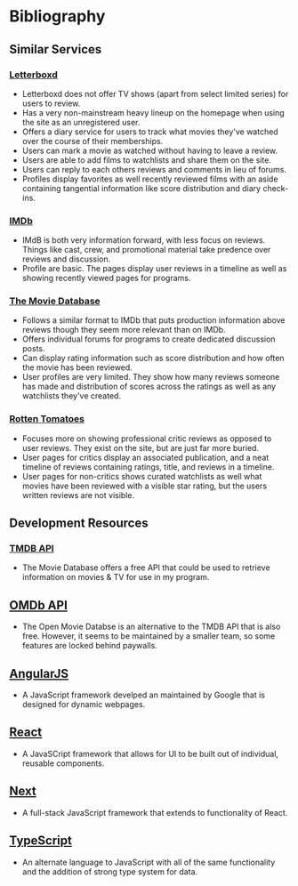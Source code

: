 # Bibliography

## Similar Services
### [Letterboxd](https://letterboxd.com/)
- Letterboxd does not offer TV shows (apart from select limited series) for users to review.
- Has a very non-mainstream heavy lineup on the homepage when using the site as an unregistered user.
- Offers a diary service for users to track what movies they've watched over the course of their memberships.
- Users can mark a movie as watched without having to leave a review.
- Users are able to add films to watchlists and share them on the site.
- Users can reply to each others reviews and comments in lieu of forums.
- Profiles display favorites as well recently reviewed films with an aside containing tangential information like score distribution and diary check-ins.

### [IMDb](https://www.imdb.com/?ref_=nv_home)
- IMdB is both very information forward, with less focus on reviews. Things like cast, crew, and promotional material take predence over reviews and discussion.
- Profile are basic. The pages display user reviews in a timeline as well as showing recently viewed pages for programs.

### [The Movie Database](https://www.themoviedb.org/?language=en-US)
- Follows a similar format to IMDb that puts production information above reviews though they seem more relevant than on IMDb.
- Offers individual forums for programs to create dedicated discussion posts.
- Can display rating information such as score distribution and how often the movie has been reviewed.
- User profiles are very limited. They show how many reviews someone has made and distribution of scores across the ratings as well as any watchlists they've created.

### [Rotten Tomatoes](https://www.rottentomatoes.com/)
- Focuses more on showing professional critic reviews as opposed to user reviews. They exist on the site, but are just far more buried.
- User pages for critics display an associated publication, and a neat timeline of reviews containing ratings, title, and reviews in a timeline.
- User pages for non-critics shows curated watchlists as well what movies have been reviewed with a visible star rating, but the users written reviews are not visible.

## Development Resources
### [TMDB API](https://developer.themoviedb.org/docs)
- The Movie Database offers a free API that could be used to retrieve information on movies & TV for use in my program.

## [OMDb API](https://www.omdbapi.com/)
- The Open Movie Databse is an alternative to the TMDB API that is also free. However, it seems to be maintained by a smaller team, so some features are locked behind paywalls.

## [AngularJS](https://angularjs.org/)
- A JavaScript framework develped an maintained by Google that is designed for dynamic webpages.

## [React](https://react.dev/)
- A JavaSCript framework that allows for UI to be built out of individual, reusable components.

## [Next](https://nextjs.org/)
- A full-stack JavaScript framework that extends to functionality of React.

## [TypeScript](https://www.typescriptlang.org/)
- An alternate language to JavaScript with all of the same functionality and the addition of strong type system for data.